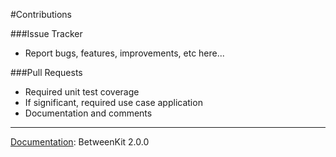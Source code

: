 #Contributions###Issue Tracker

- Report bugs, features, improvements, etc here...

###Pull Requests

- Required unit test coverage
- If significant, required use case application
- Documentation and comments___<u>Documentation</u>: BetweenKit 2.0.0